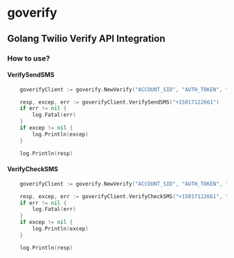 # goverify

## Golang Twilio Verify API Integration

### How to use?

#### VerifySendSMS
```go
	goverifyClient := goverify.NewVerify("ACCOUNT_SID", "AUTH_TOKEN", "TWILIO_SERVICE")

	resp, excep, err := goverifyClient.VerifySendSMS("+15017122661")
	if err != nil {
		log.Fatal(err)
	}
	if excep != nil {
		log.Println(excep)
	}

	log.Println(resp)
```

#### VerifyCheckSMS
```go
	goverifyClient := goverify.NewVerify("ACCOUNT_SID", "AUTH_TOKEN", "TWILIO_SERVICE")

	resp, excep, err := goverifyClient.VerifyCheckSMS("+15017122661", "6082")
	if err != nil {
		log.Fatal(err)
	}
	if excep != nil {
		log.Println(excep)
	}

	log.Println(resp)
```

